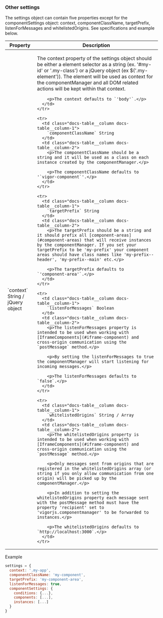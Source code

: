 ### <a name="other-settings"></a> Other settings
The settings object can contain five properties except for the componentSettings object: context, componentClassName, targetPrefix, listenForMessages and whitelistedOrigins. See specifications and example below.

<table class="docs-table">
  <thead>
    <tr>
      <th class="docs-table__column docs-table__column-1">Property</th>
      <th class="docs-table__column docs-table__column-2">Description</th>
    </tr>
  </thead>
  <tbody>
    <tr>
      <td class="docs-table__column docs-table__column-1">
        `context` String / jQuery object
      </td>
      <td class="docs-table__column docs-table__column-2">
        <p>The context property of the settings object should be either a element selector as a string (ex. '#my-id' or '.my-class') or a jQuery object (ex $('.my-element')). The element will be used as context for the componentManager and all DOM related actions will be kept within that context.</p>

        <p>The context defaults to `'body'`.</p>
      </td>
    </tr>

    <tr>
      <td class="docs-table__column docs-table__column-1">
        `componentClassName` String
      </td>
      <td class="docs-table__column docs-table__column-2">
        <p>The componentClassName should be a string and it will be used as a class on each instance created by the componentManager.</p>

        <p>The componentClassName defaults to '`vigor-component`'.</p>
      </td>
    </tr>

    <tr>
      <td class="docs-table__column docs-table__column-1">
        `targetPrefix` String
      </td>
      <td class="docs-table__column docs-table__column-2">
        <p>The targetPrefix should be a string and it should prefix all [component-areas](#component-areas) that will receive instances by the componentManager. If you set your targetPrefix to be 'my-prefix' your component areas should have class names like 'my-prefix--header', 'my-prefix--main' etc.</p>

        <p>The targetPrefix defaults to `'component-area'`.</p>
      </td>
    </tr>

    <tr>
      <td class="docs-table__column docs-table__column-1">
        `listenForMessages` Boolean
      </td>
      <td class="docs-table__column docs-table__column-2">
        <p>The listenForMessages property is intended to be used when working with [IframeComponents](#iframe-component) and cross-origin communication using the `postMessage` method.</p>

        <p>By setting the listenForMessages to true the componentManager will start listening for incoming messages.</p>

        <p>The listenForMessages defaults to `false`.</p>
      </td>
    </tr>

    <tr>
      <td class="docs-table__column docs-table__column-1">
        `whitelistedOrigins` String / Array
      </td>
      <td class="docs-table__column docs-table__column-2">
        <p>The whitelistedOrigins property is intended to be used when working with [IframeComponents](#iframe-component) and cross-origin communication using the `postMessage` method.</p>

        <p>Only messages sent from origins that are registered in the whitelistedOrigins array (or string if you only allow communication from one origin) will be picked up by the componentManager.</p>

        <p>In addition to setting the whitelistedOrigins property each message sent with the postMessage method must have the property 'recipient' set to 'vigorjs.componentmanager' to be forwarded to instances.</p>

        <p>The whitelistedOrigins defaults to `http://localhost:3000`.</p>
      </td>
    </tr>
  </tbody>
</table>

Example
```javascript
settings = {
  context: '.my-app',
  componentClassName: 'my-component',
  targetPrefix: 'my-component-area',
  listenForMessages: true,
  componentSettings: {
    conditions: {...},
    components: [...],
    instances: [...]
  }
}
```
